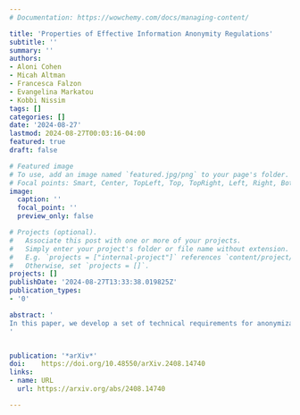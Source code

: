 ```yaml
---
# Documentation: https://wowchemy.com/docs/managing-content/

title: 'Properties of Effective Information Anonymity Regulations'
subtitle: ''
summary: ''
authors:
- Aloni Cohen
- Micah Altman
- Francesca Falzon
- Evangelina Markatou
- Kobbi Nissim
tags: []
categories: []
date: '2024-08-27'
lastmod: 2024-08-27T00:03:16-04:00
featured: true
draft: false

# Featured image
# To use, add an image named `featured.jpg/png` to your page's folder.
# Focal points: Smart, Center, TopLeft, Top, TopRight, Left, Right, BottomLeft, Bottom, BottomRight.
image:
  caption: ''
  focal_point: ''
  preview_only: false

# Projects (optional).
#   Associate this post with one or more of your projects.
#   Simply enter your project's folder or file name without extension.
#   E.g. `projects = ["internal-project"]` references `content/project/deep-learning/index.md`.
#   Otherwise, set `projects = []`.
projects: []
publishDate: '2024-08-27T13:33:38.019825Z'
publication_types:
- '0'

abstract: '
In this paper, we develop a set of technical requirements for anonymization rules and related regulations. The requirements are derived by situating within a simple abstract model of data processing a set of guiding general principles put forth in prior work. We describe an approach to evaluating such regulations using these requirements -- thus enabling the application of the general principles for the design of mechanisms. As an exemplar, we evaluate competing interpretations of regulatory requirements from the EUs General Data Protection Regulation.
'


publication: '*arXiv*'
doi:    https://doi.org/10.48550/arXiv.2408.14740   
links:
- name: URL
  url: https://arxiv.org/abs/2408.14740

---
```

